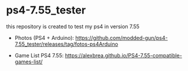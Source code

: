# ps4-7.55_tester

this repository is created to test my  ps4 in version 7.55

* Photos (PS4 + Arduino): https://github.com/modded-gun/ps4-7.55_tester/releases/tag/fotos-ps4Arduino

* Game List PS4 7.55: https://alexbrea.github.io/PS4-7.55-compatible-games-list/ 
